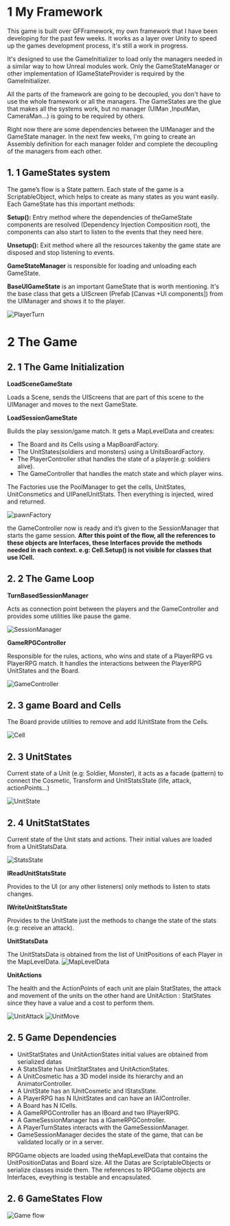 # 1 My Framework

This game is built over GFFramework, my own framework that I have been developing for
the past few weeks. It works as a layer over Unity to speed up the games development
process, it's still a work in progress.

It's designed to use the GameInitializer to load only the managers needed in a similar way to
how Unreal modules work. Only the GameStateManager or other implementation of
IGameStateProvider is required by the GameInitializer.

All the parts of the framework are going to be decoupled, you don't have to use the whole
framework or all the managers. The GameStates are the glue that makes all the systems
work, but no manager (UIMan ,InputMan, CameraMan...) is going to be required by others.

Right now there are some dependencies between the UIManager and the GameState
manager. In the next few weeks, I'm going to create an Assembly definition for each
manager folder and complete the decoupling of the managers from each other.

## 1. 1 GameStates system

The game’s flow is a State pattern. Each state of the game is a ScriptableObject, which
helps to create as many states as you want easily. Each GameState has this important methods:

**Setup():** Entry method where the dependencies of theGameState components are resolved
(Dependency Injection Composition root), the components can also start to listen to the
events that they need here.

**Unsetup():** Exit method where all the resources takenby the game state are disposed and
stop listening to events.

**GameStateManager** is responsible for loading and unloading each GameState.

**BaseUIGameState** is an important GameState that is worth mentioning. It's the base class
that gets a UIScreen (Prefab [Canvas +UI components]) from the UIManager and shows it
to the player.

![PlayerTurn](/readmeImgs/PlayerTurn.png)

# 2 The Game

## 2. 1 The Game Initialization

**LoadSceneGameState**

Loads a Scene, sends the UIScreens that are part of this scene to the UIManager and
moves to the next GameState.

**LoadSessionGameState**

Builds the play session/game match. It gets a MapLevelData and creates:

- The Board and its Cells using a MapBoardFactory.
- The UnitStates(soldiers and monsters) using a UnitsBoardFactory.
- The PlayerController sthat handles the state of a player(e.g: soldiers alive).
- The GameController that handles the match state and which player wins.

The Factories use the PoolManager to get the cells, UnitStates, UnitConsmetics and
UIPanelUnitStats. Then everything is injected, wired and returned.

![pawnFactory](/readmeImgs/pawnFactory.png)

the GameController now is ready and it’s given to the SessionManager that starts the
game session. **After this point of the flow, all the references to these objects 
are Interfaces, these Interfaces provide the methods needed in each context.
e.g: Cell.Setup() is not visible for classes that use ICell.**


## 2. 2 The Game Loop

**TurnBasedSessionManager**

Acts as connection point between the players and the GameController and provides some
utilities like pause the game.

![SessionManager](/readmeImgs/SessionManager.png)

**GameRPGController**

Responsible for the rules, actions, who wins and state of a PlayerRPG vs PlayerRPG match.
It handles the interactions between the PlayerRPG UnitStates and the Board.

![GameController](/readmeImgs/GameController.png)

## 2. 3 game Board and Cells

The Board provide utilities to remove and add IUnitState from the Cells.

![Cell](/readmeImgs/Cell.png)

## 2. 3 UnitStates

Current state of a Unit (e.g: Soldier, Monster), it acts as a facade (pattern) to connect the
Cosmetic, Transform and UnitStatsState (life, attack, actionPoints...)

![UnitState](/readmeImgs/UnitState.png)

## 2. 4 UnitStatStates

Current state of the Unit stats and actions. Their initial values are loaded from a UnitStatsData.

![StatsState](/readmeImgs/StatsState.png)

**IReadUnitStatsState**

Provides to the UI (or any other listeners) only methods to listen to stats changes.

**IWriteUnitStatsState**

Provides to the UnitState just the methods to
change the state of the stats (e.g: receive an attack).

**UnitStatsData**

The UnitStatsData is obtained from the list of UnitPositions 
of each Player in the MapLevelData.
![MapLevelData](/readmeImgs/MapLevelData.png)

**UnitActions**

The health and the ActionPoints of each unit are plain StatStates, the attack and movement
of the units on the other hand are UnitAction : StatStates since they have a value and 
a cost to perform them.

![UnitAttack](/readmeImgs/UnitAttack.png)
![UnitMove](/readmeImgs/UnitMove.png)

## 2. 5  Game Dependencies 

- UnitStatStates and UnitActionStates initial values are obtained from serialized datas
- A StatsState has UnitStatStates and UnitActionStates.
- A UnitCosmetic has a 3D model inside its hierarchy and an AnimatorController.
- A UnitState has an IUnitCosmetic and IStatsState.
- A PlayerRPG has N IUnitStates and can have an IAIController.
- A Board has N ICells.
- A GameRPGController has an IBoard and two IPlayerRPG.
- A GameSessionManager has a IGameRPGController.
- A PlayerTurnStates interacts with the GameSessionManager.
- GameSessionManager decides the state of the game, that can be validated locally or in a server.

RPGGame objects are loaded using theMapLevelData that contains the UnitPositionDatas and Board size. 
All the Datas are ScriptableObjects or serialize classes inside them. 
The references to RPGGame objects are Interfaces, eveything is testable and encapsulated.

## 2. 6  GameStates Flow
![Game flow](/readmeImgs/GameFlow.png)